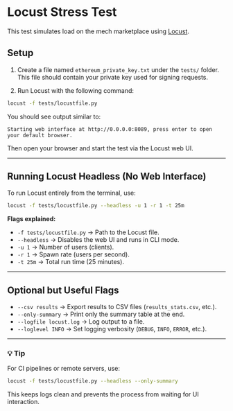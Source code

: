 # Locust Stress Test

This test simulates load on the mech marketplace using [Locust](https://locust.io/).

## Setup

1. Create a file named `ethereum_private_key.txt` under the `tests/` folder.  
   This file should contain your private key used for signing requests.

2. Run Locust with the following command:

```bash
locust -f tests/locustfile.py
````

You should see output similar to:

```text
Starting web interface at http://0.0.0.0:8089, press enter to open your default browser.
```

Then open your browser and start the test via the Locust web UI.

---

## Running Locust Headless (No Web Interface)

To run Locust entirely from the terminal, use:

```bash
locust -f tests/locustfile.py --headless -u 1 -r 1 -t 25m
```

**Flags explained:**

* `-f tests/locustfile.py` → Path to the Locust file.
* `--headless` → Disables the web UI and runs in CLI mode.
* `-u 1` → Number of users (clients).
* `-r 1` → Spawn rate (users per second).
* `-t 25m` → Total run time (25 minutes).

---

## Optional but Useful Flags

* `--csv results` → Export results to CSV files (`results_stats.csv`, etc.).
* `--only-summary` → Print only the summary table at the end.
* `--logfile locust.log` → Log output to a file.
* `--loglevel INFO` → Set logging verbosity (`DEBUG`, `INFO`, `ERROR`, etc.).

---

### 💡 Tip

For CI pipelines or remote servers, use:

```bash
locust -f tests/locustfile.py --headless --only-summary
```

This keeps logs clean and prevents the process from waiting for UI interaction.

